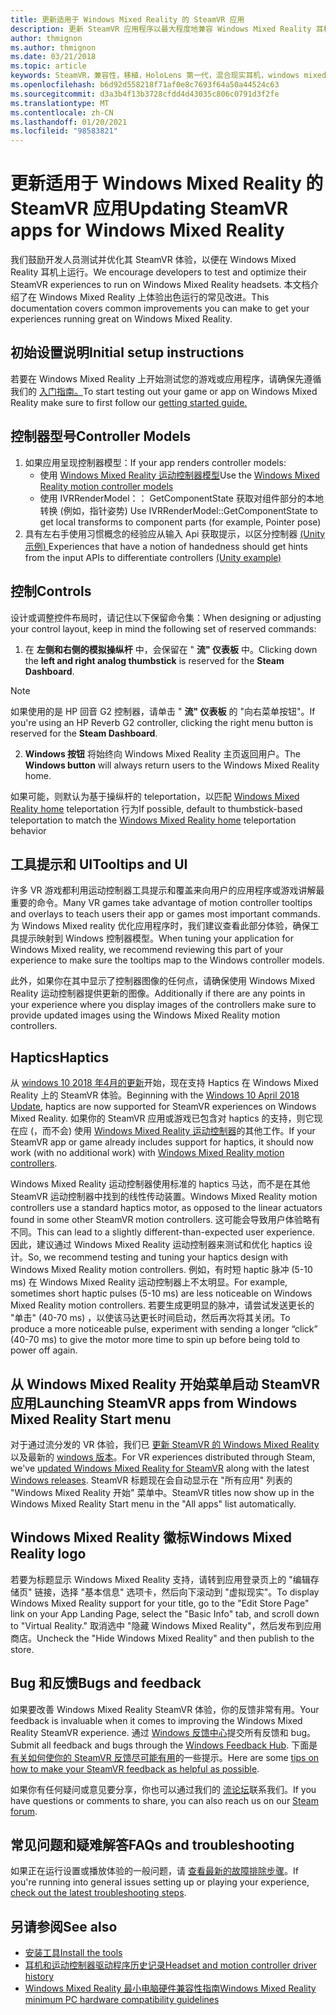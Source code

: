 ```yaml
---
title: 更新适用于 Windows Mixed Reality 的 SteamVR 应用
description: 更新 SteamVR 应用程序以最大程度地兼容 Windows Mixed Reality 耳机的最佳实践。
author: thmignon
ms.author: thmignon
ms.date: 03/21/2018
ms.topic: article
keywords: SteamVR，兼容性，移植，HoloLens 第一代，混合现实耳机，windows mixed reality 耳机，迁移，Windows 10，流，运动控制器，haptics
ms.openlocfilehash: b6d92d558218f71af0e8c7693f64a50a44524c63
ms.sourcegitcommit: d3a3b4f13b3728cfdd4d43035c806c0791d3f2fe
ms.translationtype: MT
ms.contentlocale: zh-CN
ms.lasthandoff: 01/20/2021
ms.locfileid: "98583821"
---
```

# <a name="updating-steamvr-apps-for-windows-mixed-reality"></a><span data-ttu-id="06885-104">更新适用于 Windows Mixed Reality 的 SteamVR 应用</span><span class="sxs-lookup"><span data-stu-id="06885-104">Updating SteamVR apps for Windows Mixed Reality</span></span>

<span data-ttu-id="06885-105">我们鼓励开发人员测试并优化其 SteamVR 体验，以便在 Windows Mixed Reality 耳机上运行。</span><span class="sxs-lookup"><span data-stu-id="06885-105">We encourage developers to test and optimize their SteamVR experiences to run on Windows Mixed Reality headsets.</span></span> <span data-ttu-id="06885-106">本文档介绍了在 Windows Mixed Reality 上体验出色运行的常见改进。</span><span class="sxs-lookup"><span data-stu-id="06885-106">This documentation covers common improvements you can make to get your experiences running great on Windows Mixed Reality.</span></span>

## <a name="initial-setup-instructions"></a><span data-ttu-id="06885-107">初始设置说明</span><span class="sxs-lookup"><span data-stu-id="06885-107">Initial setup instructions</span></span>

<span data-ttu-id="06885-108">若要在 Windows Mixed Reality 上开始测试您的游戏或应用程序，请确保先遵循我们的 [入门指南。](/windows/mixed-reality/enthusiast-guide/using-steamvr-with-windows-mixed-reality)</span><span class="sxs-lookup"><span data-stu-id="06885-108">To start testing out your game or app on Windows Mixed Reality make sure to first follow our [getting started guide.](/windows/mixed-reality/enthusiast-guide/using-steamvr-with-windows-mixed-reality)</span></span>

## <a name="controller-models"></a><span data-ttu-id="06885-109">控制器型号</span><span class="sxs-lookup"><span data-stu-id="06885-109">Controller Models</span></span>

1. <span data-ttu-id="06885-110">如果应用呈现控制器模型：</span><span class="sxs-lookup"><span data-stu-id="06885-110">If your app renders controller models:</span></span>
    * <span data-ttu-id="06885-111">使用 [Windows Mixed Reality 运动控制器模型](../../design/motion-controllers.md#rendering-the-motion-controller-model)</span><span class="sxs-lookup"><span data-stu-id="06885-111">Use the [Windows Mixed Reality motion controller models](../../design/motion-controllers.md#rendering-the-motion-controller-model)</span></span>
    * <span data-ttu-id="06885-112">使用 IVRRenderModel：： GetComponentState 获取对组件部分的本地转换 (例如，指针姿势) </span><span class="sxs-lookup"><span data-stu-id="06885-112">Use IVRRenderModel::GetComponentState to get local transforms to component parts (for example, Pointer pose)</span></span>
2. <span data-ttu-id="06885-113">具有左右手使用习惯概念的经验应从输入 Api 获取提示，以区分控制器 [ (Unity 示例) ](../unity/motion-controllers-in-unity.md#unity-buttonaxis-mapping-table)</span><span class="sxs-lookup"><span data-stu-id="06885-113">Experiences that have a notion of handedness should get hints from the input APIs to differentiate controllers [(Unity example)](../unity/motion-controllers-in-unity.md#unity-buttonaxis-mapping-table)</span></span>

## <a name="controls"></a><span data-ttu-id="06885-114">控制</span><span class="sxs-lookup"><span data-stu-id="06885-114">Controls</span></span>

<span data-ttu-id="06885-115">设计或调整控件布局时，请记住以下保留命令集：</span><span class="sxs-lookup"><span data-stu-id="06885-115">When designing or adjusting your control layout, keep in mind the following set of reserved commands:</span></span>
1. <span data-ttu-id="06885-116">在 **左侧和右侧的模拟操纵杆** 中，会保留在 " **流" 仪表板** 中。</span><span class="sxs-lookup"><span data-stu-id="06885-116">Clicking down the **left and right analog thumbstick** is reserved for the **Steam Dashboard**.</span></span>

> [!NOTE]
> <span data-ttu-id="06885-117">如果使用的是 HP 回音 G2 控制器，请单击 " **流" 仪表板** 的 "向右菜单按钮"。</span><span class="sxs-lookup"><span data-stu-id="06885-117">If you're using an HP Reverb G2 controller, clicking the right menu button is reserved for the **Steam Dashboard**.</span></span>

2. <span data-ttu-id="06885-118">**Windows 按钮** 将始终向 Windows Mixed Reality 主页返回用户。</span><span class="sxs-lookup"><span data-stu-id="06885-118">The **Windows button** will always return users to the Windows Mixed Reality home.</span></span>

<span data-ttu-id="06885-119">如果可能，则默认为基于操纵杆的 teleportation，以匹配 [Windows Mixed Reality home](../../discover/navigating-the-windows-mixed-reality-home.md#getting-around-your-home) teleportation 行为</span><span class="sxs-lookup"><span data-stu-id="06885-119">If possible, default to thumbstick-based teleportation to match the [Windows Mixed Reality home](../../discover/navigating-the-windows-mixed-reality-home.md#getting-around-your-home) teleportation behavior</span></span>

## <a name="tooltips-and-ui"></a><span data-ttu-id="06885-120">工具提示和 UI</span><span class="sxs-lookup"><span data-stu-id="06885-120">Tooltips and UI</span></span>

<span data-ttu-id="06885-121">许多 VR 游戏都利用运动控制器工具提示和覆盖来向用户的应用程序或游戏讲解最重要的命令。</span><span class="sxs-lookup"><span data-stu-id="06885-121">Many VR games take advantage of motion controller tooltips and overlays to teach users their app or games most important commands.</span></span> <span data-ttu-id="06885-122">为 Windows Mixed reality 优化应用程序时，我们建议查看此部分体验，确保工具提示映射到 Windows 控制器模型。</span><span class="sxs-lookup"><span data-stu-id="06885-122">When tuning your application for Windows Mixed reality, we recommend reviewing this part of your experience to make sure the tooltips map to the Windows controller models.</span></span>

<span data-ttu-id="06885-123">此外，如果你在其中显示了控制器图像的任何点，请确保使用 Windows Mixed Reality 运动控制器提供更新的图像。</span><span class="sxs-lookup"><span data-stu-id="06885-123">Additionally if there are any points in your experience where you display images of the controllers make sure to provide updated images using the Windows Mixed Reality motion controllers.</span></span>

## <a name="haptics"></a><span data-ttu-id="06885-124">Haptics</span><span class="sxs-lookup"><span data-stu-id="06885-124">Haptics</span></span>

<span data-ttu-id="06885-125">从 [windows 10 2018 年4月的更新](/windows/mixed-reality/enthusiast-guide/release-notes-april-2018)开始，现在支持 Haptics 在 Windows Mixed Reality 上的 SteamVR 体验。</span><span class="sxs-lookup"><span data-stu-id="06885-125">Beginning with the [Windows 10 April 2018 Update](/windows/mixed-reality/enthusiast-guide/release-notes-april-2018), haptics are now supported for SteamVR experiences on Windows Mixed Reality.</span></span> <span data-ttu-id="06885-126">如果你的 SteamVR 应用或游戏已包含对 haptics 的支持，则它现在应 (，而不会) 使用 [Windows Mixed Reality 运动控制器](../../design/motion-controllers.md)的其他工作。</span><span class="sxs-lookup"><span data-stu-id="06885-126">If your SteamVR app or game already includes support for haptics, it should now work (with no additional work) with [Windows Mixed Reality motion controllers](../../design/motion-controllers.md).</span></span>

<span data-ttu-id="06885-127">Windows Mixed Reality 运动控制器使用标准的 haptics 马达，而不是在其他 SteamVR 运动控制器中找到的线性传动装置。</span><span class="sxs-lookup"><span data-stu-id="06885-127">Windows Mixed Reality motion controllers use a standard haptics motor, as opposed to the linear actuators found in some other SteamVR motion controllers.</span></span> <span data-ttu-id="06885-128">这可能会导致用户体验略有不同。</span><span class="sxs-lookup"><span data-stu-id="06885-128">This can lead to a slightly different-than-expected user experience.</span></span> <span data-ttu-id="06885-129">因此，建议通过 Windows Mixed Reality 运动控制器来测试和优化 haptics 设计。</span><span class="sxs-lookup"><span data-stu-id="06885-129">So, we recommend testing and tuning your haptics design with Windows Mixed Reality motion controllers.</span></span> <span data-ttu-id="06885-130">例如，有时短 haptic 脉冲 (5-10 ms) 在 Windows Mixed Reality 运动控制器上不太明显。</span><span class="sxs-lookup"><span data-stu-id="06885-130">For example, sometimes short haptic pulses (5-10 ms) are less noticeable on Windows Mixed Reality motion controllers.</span></span> <span data-ttu-id="06885-131">若要生成更明显的脉冲，请尝试发送更长的 "单击" (40-70 ms) ，以使该马达更长时间启动，然后再次将其关闭。</span><span class="sxs-lookup"><span data-stu-id="06885-131">To produce a more noticeable pulse, experiment with sending a longer “click” (40-70 ms) to give the motor more time to spin up before being told to power off again.</span></span>

## <a name="launching-steamvr-apps-from-windows-mixed-reality-start-menu"></a><span data-ttu-id="06885-132">从 Windows Mixed Reality 开始菜单启动 SteamVR 应用</span><span class="sxs-lookup"><span data-stu-id="06885-132">Launching SteamVR apps from Windows Mixed Reality Start menu</span></span>

<span data-ttu-id="06885-133">对于通过流分发的 VR 体验，我们已 [更新 SteamVR 的 Windows Mixed Reality](https://steamcommunity.com/games/719950/announcements/detail/1687045485866139800) 以及最新的 [windows 版本](https://insider.windows.com)。</span><span class="sxs-lookup"><span data-stu-id="06885-133">For VR experiences distributed through Steam, we've [updated Windows Mixed Reality for SteamVR](https://steamcommunity.com/games/719950/announcements/detail/1687045485866139800) along with the latest [Windows releases](https://insider.windows.com).</span></span> <span data-ttu-id="06885-134">SteamVR 标题现在会自动显示在 "所有应用" 列表的 "Windows Mixed Reality 开始" 菜单中。</span><span class="sxs-lookup"><span data-stu-id="06885-134">SteamVR titles now show up in the Windows Mixed Reality Start menu in the "All apps" list automatically.</span></span>

## <a name="windows-mixed-reality-logo"></a><span data-ttu-id="06885-135">Windows Mixed Reality 徽标</span><span class="sxs-lookup"><span data-stu-id="06885-135">Windows Mixed Reality logo</span></span>

<span data-ttu-id="06885-136">若要为标题显示 Windows Mixed Reality 支持，请转到应用登录页上的 "编辑存储页" 链接，选择 "基本信息" 选项卡，然后向下滚动到 "虚拟现实"。</span><span class="sxs-lookup"><span data-stu-id="06885-136">To display Windows Mixed Reality support for your title, go to the "Edit Store Page" link on your App Landing Page, select the "Basic Info" tab, and scroll down to "Virtual Reality."</span></span> <span data-ttu-id="06885-137">取消选中 "隐藏 Windows Mixed Reality"，然后发布到应用商店。</span><span class="sxs-lookup"><span data-stu-id="06885-137">Uncheck the "Hide Windows Mixed Reality" and then publish to the store.</span></span>

## <a name="bugs-and-feedback"></a><span data-ttu-id="06885-138">Bug 和反馈</span><span class="sxs-lookup"><span data-stu-id="06885-138">Bugs and feedback</span></span>

<span data-ttu-id="06885-139">如果要改善 Windows Mixed Reality SteamVR 体验，你的反馈非常有用。</span><span class="sxs-lookup"><span data-stu-id="06885-139">Your feedback is invaluable when it comes to improving the Windows Mixed Reality SteamVR experience.</span></span> <span data-ttu-id="06885-140">通过 [Windows 反馈中心](/windows/mixed-reality/enthusiast-guide/filing-feedback)提交所有反馈和 bug。</span><span class="sxs-lookup"><span data-stu-id="06885-140">Submit all feedback and bugs through the [Windows Feedback Hub](/windows/mixed-reality/enthusiast-guide/filing-feedback).</span></span> <span data-ttu-id="06885-141">下面是 [有关如何使你的 SteamVR 反馈尽可能有用](/windows/mixed-reality/enthusiast-guide/using-steamvr-with-windows-mixed-reality#sharing-feedback-on-steamvr)的一些提示。</span><span class="sxs-lookup"><span data-stu-id="06885-141">Here are some [tips on how to make your SteamVR feedback as helpful as possible](/windows/mixed-reality/enthusiast-guide/using-steamvr-with-windows-mixed-reality#sharing-feedback-on-steamvr).</span></span>

<span data-ttu-id="06885-142">如果你有任何疑问或意见要分享，你也可以通过我们的 [流论坛](https://steamcommunity.com/app/719950/discussions/)联系我们。</span><span class="sxs-lookup"><span data-stu-id="06885-142">If you have questions or comments to share, you can also reach us on our [Steam forum](https://steamcommunity.com/app/719950/discussions/).</span></span>

## <a name="faqs-and-troubleshooting"></a><span data-ttu-id="06885-143">常见问题和疑难解答</span><span class="sxs-lookup"><span data-stu-id="06885-143">FAQs and troubleshooting</span></span>

<span data-ttu-id="06885-144">如果正在运行设置或播放体验的一般问题，请 [查看最新的故障排除步骤](/windows/mixed-reality/enthusiast-guide/troubleshooting-windows-mixed-reality#steamvr)。</span><span class="sxs-lookup"><span data-stu-id="06885-144">If you're running into general issues setting up or playing your experience, [check out the latest troubleshooting steps](/windows/mixed-reality/enthusiast-guide/troubleshooting-windows-mixed-reality#steamvr).</span></span>

## <a name="see-also"></a><span data-ttu-id="06885-145">另请参阅</span><span class="sxs-lookup"><span data-stu-id="06885-145">See also</span></span>

* [<span data-ttu-id="06885-146">安装工具</span><span class="sxs-lookup"><span data-stu-id="06885-146">Install the tools</span></span>](../install-the-tools.md)
* [<span data-ttu-id="06885-147">耳机和运动控制器驱动程序历史记录</span><span class="sxs-lookup"><span data-stu-id="06885-147">Headset and motion controller driver history</span></span>](/windows/mixed-reality/enthusiast-guide/mixed-reality-software)
* [<span data-ttu-id="06885-148">Windows Mixed Reality 最小电脑硬件兼容性指南</span><span class="sxs-lookup"><span data-stu-id="06885-148">Windows Mixed Reality minimum PC hardware compatibility guidelines</span></span>](/windows/mixed-reality/enthusiast-guide/windows-mixed-reality-minimum-pc-hardware-compatibility-guidelines)